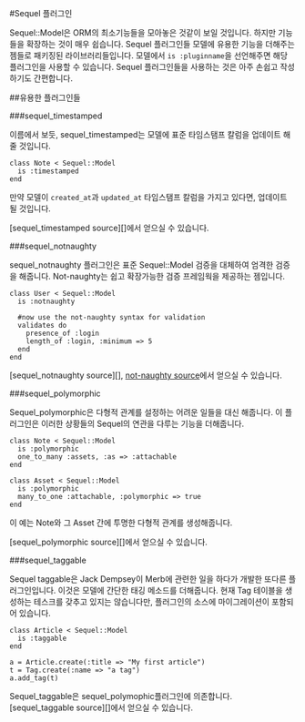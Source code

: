 #Sequel 플러그인

Sequel::Model은 ORM의 최소기능들을 모아놓은 것같이 보일 것입니다.
하지만 기능들을 확장하는 것이 매우 쉽습니다.
Sequel 플러그인들 모델에 유용한 기능을 더해주는 젬들로 패키징된 라이브러리들입니다.
모델에서 `is :pluginname`을 선언해주면 해당 플러그인을 사용할 수 있습니다.
Sequel 플러그인들을 사용하는 것은 아주 손쉽고 작성하기도 간편합니다.


##유용한 플러그인들

###sequel\_timestamped

이름에서 보듯, sequel\_timestamped는 모델에 표준 타임스탬프 칼럼을 업데이트 해줄 것입니다.

    class Note < Sequel::Model
      is :timestamped
    end

만약 모델이 `created_at`과 `updated_at` 타임스탬프 칼럼을 가지고 있다면, 업데이트 될 것입니다.

[sequel\_timestamped source][]에서 얻으실 수 있습니다.

###sequel\_notnaughty

sequel\_notnaughty 플러그인은 표준 Sequel::Model 검증을 대체하여 엄격한 검증을 해줍니다.
Not-naughty는 쉽고 확장가능한 검증 프레임웍을 제공하는 젬입니다.
    
    class User < Sequel::Model
      is :notnaughty
      
      #now use the not-naughty syntax for validation
      validates do
        presence_of :login
        length_of :login, :minimum => 5
      end
    end

[sequel\_notnaughty source][], [not-naughty source][]에서 얻으실 수 있습니다.


###sequel\_polymorphic

Sequel\_polymorphic은 다형적 관계를 설정하는 어려운 일들을 대신 해줍니다.
이 플러그인은 이러한 상황들의 Sequel의 연관을 다루는 기능을 더해줍니다.

    class Note < Sequel::Model
      is :polymorphic
      one_to_many :assets, :as => :attachable
    end

    class Asset < Sequel::Model
      is :polymorphic
      many_to_one :attachable, :polymorphic => true
    end

이 예는 Note와 그 Asset 간에 투명한 다형적 관계를 생성해줍니다.

[sequel\_polymorphic source][]에서 얻으실 수 있습니다.

###sequel\_taggable

Sequel taggable은 Jack Dempsey이 Merb에 관련한 일을 하다가 개발한 또다른 플러그인입니다.
이것은 모델에 간단한 태깅 메소드를 더해줍니다.
현재 Tag 테이블을 생성하는 테스크를 갖추고 있지는 않습니다만, 플러그인의 소스에 마이그레이션이 포함되어 있습니다.

    class Article < Sequel::Model
      is :taggable
    end
    
    a = Article.create(:title => "My first article")
    t = Tag.create(:name => "a tag")
    a.add_tag(t)

Sequel\_taggable은 sequel\_polymophic플러그인에 의존합니다.
[sequel\_taggable source][]에서 얻으실 수 있습니다.

[sequel_timestamped source]:    http://github.com/bricooke/sequel_timestamped/tree/master

[sequel_notnaughty source]:     http://github.com/boof/sequel_notnaughty/tree/master

[not-naughty source]:           http://github.com/boof/not-naughty/tree/master

[sequel_polymorphic source]:    http://github.com/jackdempsey/sequel_polymorphic/tree/master

[sequel_taggable source]: http://github.com/jackdempsey/sequel_taggable/tree/master